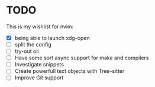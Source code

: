 # TODO

<!-- TODO: -->
This is my wishlist for nvim:
- [x] being able to launch xdg-open
- [ ] split the config
- [ ] try-out oil
- [ ] Have some sort async support for make and compilers
- [ ] Investigate snippets
- [ ] Create powerfull text objects with Tree-sitter
- [ ] Improve Git support

<!-- DOING: -->
